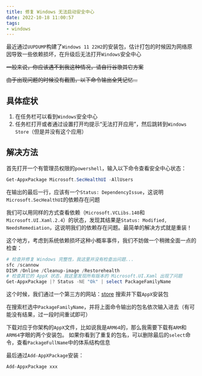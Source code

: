 ```yaml
---
title: 修复 Windows 无法启动安全中心
date: 2022-10-18 11:00:57
tags:
- windows
---
```


最近通过`UUPDUMP`构建了`Windows 11 22H2`的安装包，估计打包的时候因为网络原因导致一些依赖损坏，在升级后无法打开`Windows`安全中心

<!--more-->

~~一般来说，你应该遇不到我这种情况，请自行谷歌其它方案~~

~~由于出现问题的时候没有截图，以下命令输出全凭记忆...~~

## 具体症状

1. 在任务栏可以看到`Windows`安全中心
2. 任务栏打开或者通过设置打开均提示“无法打开应用”，然后跳转到`Windows Store`（但是并没有这个应用）

## 解决方法

首先打开一个有管理员权限的`powershell`，输入以下命令查看安全中心状态：

```powershell
Get-AppxPackage Microsoft.SecHealthUI -AllUsers
```

在输出的最后一行，应该有一个`Status: DependencyIssue`，这说明`Microsoft.SecHealthUI`的依赖存在问题

我们可以用同样的方式查看依赖（`Microsoft.VCLibs.140`和`Microsoft.UI.Xaml.2.4`）的状态，发现其结果是`Status: Modified, NeedsRemediation`，这说明我们的依赖存在问题。最简单的解决方式就是重装！

这个地方，考虑到系统依赖损坏这种小概率事件，我们不妨做一个稍微全面一点的检查：

```powershell
# 检查并修复 Windows 完整性，我这里并没有检查出问题...
sfc /scannow
DISM /Online /Cleanup-image /Restorehealth
# 检查其它的 AppX 状态，我这里发现所有版本的 Microsoft.UI.Xaml 出现了问题
Get-AppxPackage |? Status -NE "Ok" | select PackageFamilyName
```

这个时候，我们通过一个第三方的网站：[store](https://store.rg-adguard.net) 搜索并下载`AppX`安装包

在搜索栏选中`PackageFamilyName`，并将上面命令输出的包名依次输入进去（有可能没有结果，过一段时间重试即可）

下载对应于你架构的`AppX`文件，比如说我是`ARM64`的，那么我需要下载有`ARM`和`ARM64`字眼的两个安装包。 如果你看到了重复的包名，可以删除最后的`select`命令，查看`PackageFullName`中的体系结构信息

最后通过`Add-AppXPackage`安装：

```powershell
Add-AppxPackage xxx
```



